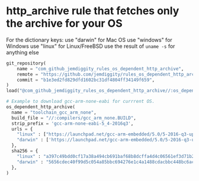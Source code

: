 # http_archive rule that fetches only the archive for your OS

For the dictionary keys:
use "darwin" for Mac OS
use "windows" for Windows
use "linux" for Linux/FreeBSD
use the result of `uname -s` for anything else

```python
git_repository(
    name = "com_github_jemdiggity_rules_os_dependent_http_archive",
    remote = "https://github.com/jemdiggity/rules_os_dependent_http_archive.git",
    commit = "b1e3ed2fd829dfd1602bc31df4804ff34149f659",
)
load("@com_github_jemdiggity_rules_os_dependent_http_archive//:os_dependent_http_archive.bzl", "os_dependent_http_archive")

# Example to download gcc-arm-none-eabi for currrent OS.
os_dependent_http_archive(
  name = "toolchain_gcc_arm_none",
  build_file = "//:compilers/gcc_arm_none.BUILD",
  strip_prefix = 'gcc-arm-none-eabi-5_4-2016q3',
  urls = {
    "linux" : ["https://launchpad.net/gcc-arm-embedded/5.0/5-2016-q3-update/+download/gcc-arm-none-eabi-5_4-2016q3-20160926-linux.tar.bz2"],
    "darwin" : ['https://launchpad.net/gcc-arm-embedded/5.0/5-2016-q3-update/+download/gcc-arm-none-eabi-5_4-2016q3-20160926-mac.tar.bz2'],
  },
  sha256 = {
    "linux" : "a397c49bdd0cf17a38a494cb691baf68b8dcffa4d4c06561ef3d71b2ab4c92a1",
    "darwin" : "5656cdec40f99d5c054a85bbc694276e1c4a1488cdacbbc448bc6acd3bbe070d",
  },
)
```

